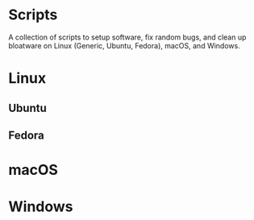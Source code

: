 # Scripts

A collection of scripts to setup software, fix random bugs, and clean up bloatware on Linux (Generic, Ubuntu, Fedora), macOS, and Windows.


# Linux

## Ubuntu

## Fedora

# macOS



# Windows





